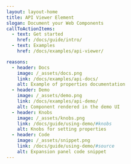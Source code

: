 ```yaml
---
layout: layout-home
title: API Viewer Element
slogan: Document your Web Components
callToActionItems:
  - text: Get started
    href: /docs/guide/intro/
  - text: Examples
    href: /docs/examples/api-viewer/

reasons:
  - header: Docs
    image: /_assets/docs.png
    link: /docs/examples/api-docs/
    alt: Example of properties documentation
  - header: Demo
    image: /_assets/demo.png
    link: /docs/examples/api-demo/
    alt: Component rendered in the demo UI
  - header: Knobs
    image: /_assets/knobs.png
    link: /docs/guide/using-demo/#knobs
    alt: Knobs for setting properties
  - header: Code
    image: /_assets/snippet.png
    link: /docs/guide/using-demo/#source
    alt: Expansion panel code snippet
---
```

